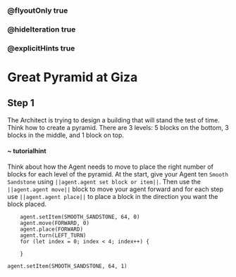 ### @flyoutOnly true
### @hideIteration true
### @explicitHints true

# Great Pyramid at Giza

## Step 1
The Architect is trying to design a building that will stand the test of time. Think how to create a pyramid. There are 3 levels: 5 blocks on the bottom, 3 blocks in the middle, and 1 block on top.

#### ~ tutorialhint 
Think about how the Agent needs to move to place the right number of blocks for each level of the pyramid. At the start, give your Agent ten `Smooth Sandstone` using ``||agent.agent set block or item||``. Then use the ``||agent.agent move||`` block to move your agent forward and for each step use ``||agent.agent place||`` to place a block in the direction you want the block placed.

```ghost
    agent.setItem(SMOOTH_SANDSTONE, 64, 0)
    agent.move(FORWARD, 0)
    agent.place(FORWARD)
    agent.turn(LEFT_TURN)
    for (let index = 0; index < 4; index++) {
    	
    }
```
```template
agent.setItem(SMOOTH_SANDSTONE, 64, 1)
```
```package
```
